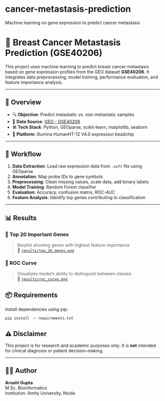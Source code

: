 # cancer-metastasis-prediction
Machine learning on gene expression to predict cancer metastasis
# 🧬 Breast Cancer Metastasis Prediction (GSE40206)

This project uses machine learning to predict breast cancer metastasis based on gene expression profiles from the GEO dataset **GSE40206**. It integrates data preprocessing, model training, performance evaluation, and feature importance analysis.

---

## 📌 Overview

- 🔍 **Objective**: Predict metastatic vs. non-metastatic samples
- 🧪 **Data Source**: [GEO - GSE40206](https://www.ncbi.nlm.nih.gov/geo/query/acc.cgi?acc=GSE40206)
- 🛠️ **Tech Stack**: Python, GEOparse, scikit-learn, matplotlib, seaborn
- 📁 **Platform**: Illumina HumanHT-12 V4.0 expression beadchip

---
## 🚀 Workflow

1. **Data Extraction**: Load raw expression data from `.soft` file using GEOparse
2. **Annotation**: Map probe IDs to gene symbols
3. **Preprocessing**: Clean missing values, scale data, add binary labels
4. **Model Training**: Random Forest classifier
5. **Evaluation**: Accuracy, confusion matrix, ROC-AUC
6. **Feature Analysis**: Identify top genes contributing to classification

---

## 📊 Results

### 🔬 Top 20 Important Genes
> Barplot showing genes with highest feature importance  
📁 [`results/top_20_genes.png`](./results/top_20_genes.png)

### 🧪 ROC Curve
> Visualizes model’s ability to distinguish between classes  
📁 [`results/roc_curve.png`](./results/roc_curve.png)


## 📦 Requirements

Install dependencies using pip:

```bash
pip install -r requirements.txt
```


## ⚠️ Disclaimer

This project is for research and academic purposes only. It is **not** intended for clinical diagnosis or patient decision-making.

---

## 👩‍💻 Author

**Arushi Gupta**  
M.Sc. Bioinformatics   
Institution: Amity University, Noida
